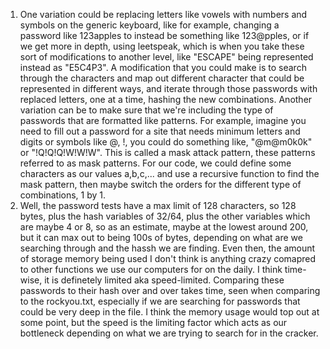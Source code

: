 1. One variation could be replacing letters like vowels with numbers and symbols on the generic keyboard, like for example, changing a password like 123apples to instead be something like 123@pples, or if we get more in depth, using leetspeak, which is when you take these sort of modifications to another level, like "ESCAPE" being represented instead as "E5C4P3". A modification that you could make is to search through the characters and map out different character that could be represented in different ways, and iterate through those passwords with replaced letters, one at a time, hashing the new combinations. Another variation can be to make sure that we're including the type of passwords that are formatted like patterns. For example, imagine you need to fill out a password for a site that needs minimum letters and digits or symbols like @, !, you could do something like, "@m@m0k0k" or "!Q!Q!Q!W!W!W". This is called a mask attack pattern, these patterns referred to as mask patterns. For our code, we could define some characters as our values a,b,c,... and use a recursive function to find the mask pattern, then maybe switch the orders for the different type of combinations, 1 by 1.
2. Well, the password tests have a max limit of 128 characters, so 128 bytes, plus the hash variables of 32/64, plus the other variables which are maybe 4 or 8, so as an estimate, maybe at the lowest around 200, but it can max out to being 100s of bytes, depending on what are we searching through and the hassh we are finding. Even then, the amount of storage memory being used I don't think is anything crazy comapred to other functions we use our computers for on the daily. I think time-wise, it is definetely limited aka speed-limited. Comparing these passwords to their hash over and over takes time, seen when comparing to the rockyou.txt, especially if we are searching for passwords that could be very deep in the file. I think the memory usage would top out at some point, but the speed is the limiting factor which acts as our bottleneck depending on what we are trying to search for in the cracker. 
